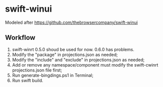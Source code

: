 # swift-winui
Modeled after https://github.com/thebrowsercompany/swift-winui

## Workflow

1. swift-winrt 0.5.0 shoud be used for now. 0.6.0 has problems.
2. Modify the "package" in projections.json as needed;
3. Modify the "include" and "exclude" in projections.json as needed;
4. Add or remove any namespace/component must modify the swift-cwinrt projections.json file first;
5. Run generate-bingdings.ps1 in Terminal;
6. Run swift build.
